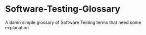 # Software-Testing-Glossary
A damn simple glossary of Software Testing terms that need some explanation
